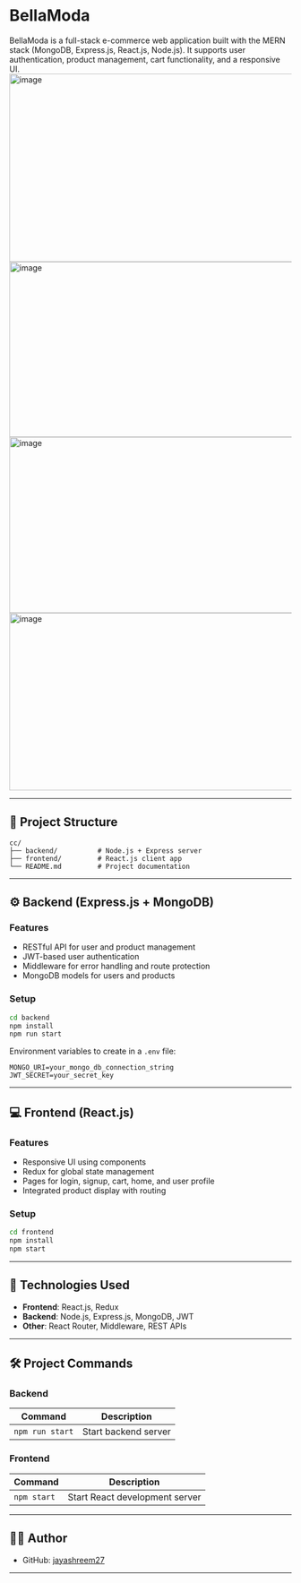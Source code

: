 
# BellaModa

BellaModa is a full-stack e-commerce web application built with the MERN stack (MongoDB, Express.js, React.js, Node.js). It supports user authentication, product management, cart functionality, and a responsive UI.
<img width="675" height="336" alt="image" src="https://github.com/user-attachments/assets/16b858cc-4302-4119-b28d-bf10fdf52442" />
<img width="673" height="313" alt="image" src="https://github.com/user-attachments/assets/364a3332-abc2-4834-9485-8e693acafb73" />
<img width="674" height="314" alt="image" src="https://github.com/user-attachments/assets/4a4c720b-786c-4447-9ecd-1ae19d10801c" /> <img width="673" height="317" alt="image" src="https://github.com/user-attachments/assets/a8803306-bfe3-4be7-9f76-cd6690143b9f" />


---

## 📁 Project Structure

```
cc/
├── backend/          # Node.js + Express server
├── frontend/         # React.js client app
└── README.md         # Project documentation
```

---

## ⚙️ Backend (Express.js + MongoDB)

### Features

- RESTful API for user and product management
- JWT-based user authentication
- Middleware for error handling and route protection
- MongoDB models for users and products

### Setup

```bash
cd backend
npm install
npm run start
```

Environment variables to create in a `.env` file:

```
MONGO_URI=your_mongo_db_connection_string
JWT_SECRET=your_secret_key
```

---

## 💻 Frontend (React.js)

### Features

- Responsive UI using components
- Redux for global state management
- Pages for login, signup, cart, home, and user profile
- Integrated product display with routing

### Setup

```bash
cd frontend
npm install
npm start
```

---

## 🚀 Technologies Used

- **Frontend**: React.js, Redux
- **Backend**: Node.js, Express.js, MongoDB, JWT
- **Other**: React Router, Middleware, REST APIs

---

## 🛠️ Project Commands

### Backend

| Command       | Description               |
|---------------|---------------------------|
| `npm run start` | Start backend server       |

### Frontend

| Command       | Description               |
|---------------|---------------------------|
| `npm start`     | Start React development server |

---

## 🧑‍💻 Author

- GitHub: [jayashreem27](https://github.com/jayashreem27)

---
